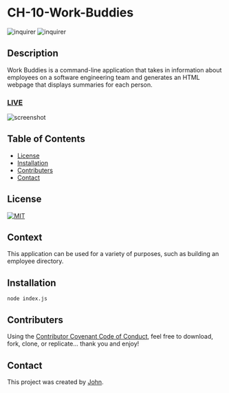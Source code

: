 # CH-10-Work-Buddies

![inquirer](https://img.shields.io/badge/tech-inquirer-blue)
![inquirer](https://img.shields.io/badge/tech-jest-red)

## Description
Work Buddies is a command-line application that takes in information about employees on a software engineering team and generates an HTML webpage that displays summaries for each person.

### [LIVE](https://youtu.be/RA0fSl1yqOc)

![screenshot](https://raw.githubusercontent.com/Johnhughes814/Work-Buddies/main/workBuddies.png)

## Table of Contents
  - [License](#license)
  - [Installation](#installation)
  - [Contributers](#contributers)
  - [Contact](#contact)

## License
<a href="https://opensource.org/licenses/MIT">
<img src="https://img.shields.io/badge/License-MIT-blue" alt="MIT"></a>

## Context
This application can be used for a variety of purposes, such as building an employee directory.

## Installation
```
node index.js
```

## Contributers
Using the [Contributor Covenant Code of Conduct](https://www.contributor-covenant.org/version/2/0/code_of_conduct/code_of_conduct.md), feel free to download, fork, clone, or replicate... thank you and enjoy! 

## Contact
This project was created by [John](https://github.com/johnhughes814).
